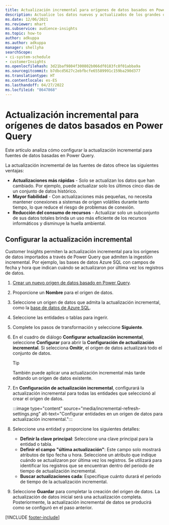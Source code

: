 ```yaml
---
title: Actualización incremental para orígenes de datos basados en Power Query
description: Actualice los datos nuevos y actualizados de los grandes orígenes de datos basados en Power Query.
ms.date: 12/06/2021
ms.reviewer: mhart
ms.subservice: audience-insights
ms.topic: how-to
author: adkuppa
ms.author: adkuppa
manager: shellyha
searchScope:
- ci-system-schedule
- customerInsights
ms.openlocfilehash: 3d21baf9804f300802b066df0183fc8f01abba9a
ms.sourcegitcommit: b7dbcd5627c2ebfbcfe65589991c159ba290d377
ms.translationtype: HT
ms.contentlocale: es-ES
ms.lasthandoff: 04/27/2022
ms.locfileid: "8647868"
---
```

# <a name="incremental-refresh-for-data-sources-based-on-power-query"></a>Actualización incremental para orígenes de datos basados en Power Query

Este artículo analiza cómo configurar la actualización incremental para fuentes de datos basadas en Power Query.

La actualización incremental de las fuentes de datos ofrece las siguientes ventajas:

- **Actualizaciones más rápidas** - Solo se actualizan los datos que han cambiado. Por ejemplo, puede actualizar solo los últimos cinco días de un conjunto de datos histórico.
- **Mayor fiabilidad** - Con actualizaciones más pequeñas, no necesita mantener conexiones a sistemas de origen volátiles durante tanto tiempo, lo que reduce el riesgo de problemas de conexión.
- **Reducción del consumo de recursos** - Actualizar solo un subconjunto de sus datos totales brinda un uso más eficiente de los recursos informáticos y disminuye la huella ambiental.

## <a name="configure-incremental-refresh"></a>Configurar la actualización incremental

Customer Insights permiten la actualización incremental para los orígenes de datos importados a través de Power Query que admiten la ingestión incremental. Por ejemplo, las bases de datos Azure SQL con campos de fecha y hora que indican cuándo se actualizaron por última vez los registros de datos.

1. [Crear un nuevo origen de datos basado en Power Query](connect-power-query.md).

1. Proporcione un **Nombre** para el origen de datos.

1. Seleccione un origen de datos que admita la actualización incremental, como la [base de datos de Azure SQL](/power-query/connectors/azuresqldatabase).

1. Seleccione las entidades o tablas para ingerir.

1. Complete los pasos de transformación y seleccione **Siguiente**.

1. En el cuadro de diálogo **Configurar actualización incremental**, seleccione **Configurar** para abrir la **Configuración de actualización incremental**. Si selecciona **Omitir**, el origen de datos actualizará todo el conjunto de datos.
   > [!TIP]
   > También puede aplicar una actualización incremental más tarde editando un origen de datos existente.

1. En **Configuración de actualización incremental**, configurará la actualización incremental para todas las entidades que seleccionó al crear el origen de datos.

   :::image type="content" source="media/incremental-refresh-settings.png" alt-text="Configurar entidades en un origen de datos para actualización incremental.":::

1. Seleccione una entidad y proporcione los siguientes detalles:

   - **Definir la clave principal**: Seleccione una clave principal para la entidad o tabla.
   - **Definir el campo "última actualización"**: Este campo solo mostrará atributos de tipo fecha u hora. Seleccione un atributo que indique cuándo se actualizaron por última vez los registros. Se utilizará para identificar los registros que se encuentran dentro del periodo de tiempo de actualización incremental.
   - **Buscar actualizaciones cada**: Especifique cuánto durará el periodo de tiempo de la actualización incremental.

1. Seleccione **Guardar** para completar la creación del origen de datos. La actualización de datos inicial será una actualización completa. Posteriormente, la actualización incremental de datos se producirá como se configuró en el paso anterior.


[!INCLUDE [footer-include](includes/footer-banner.md)]
